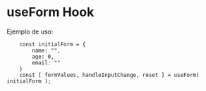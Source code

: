 
# useForm Hook

Ejemplo de uso:

```
    const initialForm = {
        name: "",
        age: 0,
        email: ""
    }
    const [ formValues, handleInputChange, reset ] = useForm( initialForm );
```


